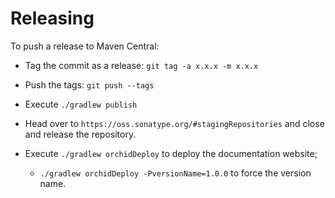 # Releasing

To push a release to Maven Central:

 - Tag the commit as a release: `git tag -a x.x.x -m x.x.x`
 - Push the tags: `git push --tags`
 - Execute `./gradlew publish`
 - Head over to `https://oss.sonatype.org/#stagingRepositories` and close and release the repository.

 - Execute `./gradlew orchidDeploy` to deploy the documentation website;
   - `./gradlew orchidDeploy -PversionName=1.0.0` to force the version name.
